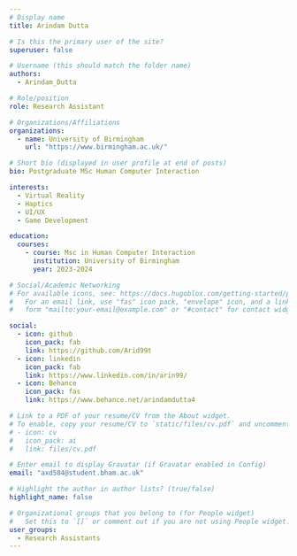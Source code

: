 ```yaml
---
# Display name
title: Arindam Dutta

# Is this the primary user of the site?
superuser: false

# Username (this should match the folder name)
authors:
  - Arindam_Dutta

# Role/position
role: Research Assistant

# Organizations/Affiliations
organizations:
  - name: University of Birmingham
    url: "https://www.birmingham.ac.uk/"

# Short bio (displayed in user profile at end of posts)
bio: Postgraduate MSc Human Computer Interaction

interests:
  - Virtual Reality
  - Haptics
  - UI/UX
  - Game Development

education:
  courses:
    - course: Msc in Human Computer Interaction
      institution: University of Birmingham
      year: 2023-2024

# Social/Academic Networking
# For available icons, see: https://docs.hugoblox.com/getting-started/page-builder/#icons
#   For an email link, use "fas" icon pack, "envelope" icon, and a link in the
#   form "mailto:your-email@example.com" or "#contact" for contact widget.

social:
  - icon: github
    icon_pack: fab
    link: https://github.com/Arid99t
  - icon: linkedin
    icon_pack: fab
    link: https://www.linkedin.com/in/arin99/
  - icon: Behance
    icon_pack: fas
    link: https://www.behance.net/arindamdutta4

# Link to a PDF of your resume/CV from the About widget.
# To enable, copy your resume/CV to `static/files/cv.pdf` and uncomment the lines below.
# - icon: cv
#   icon_pack: ai
#   link: files/cv.pdf

# Enter email to display Gravatar (if Gravatar enabled in Config)
email: "axd584@student.bham.ac.uk"

# Highlight the author in author lists? (true/false)
highlight_name: false

# Organizational groups that you belong to (for People widget)
#   Set this to `[]` or comment out if you are not using People widget.
user_groups:
  - Research Assistants
---
```


